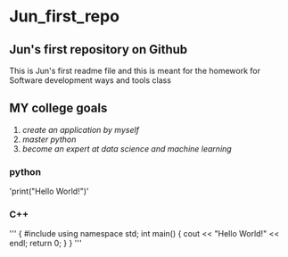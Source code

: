 # Jun_first_repo
## Jun's first repository on Github

This is Jun's first readme file
and this is meant for the homework for Software development ways and tools class

## MY college goals
1. *create an application by myself*
2. *master python*
3. *become an expert at data science and machine learning*

### python

'print("Hello World!")'

### C++

'''
{
#include <iostream>
using namespace std;
int main() {
  cout << "Hello World!" << endl;
  return 0;
}
}
'''
